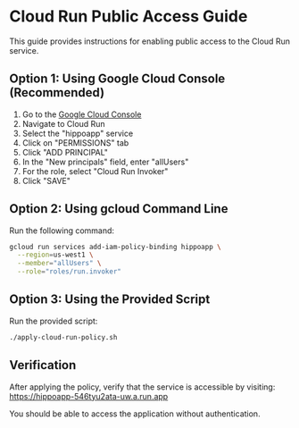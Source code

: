 # Cloud Run Public Access Guide

This guide provides instructions for enabling public access to the Cloud Run service.

## Option 1: Using Google Cloud Console (Recommended)

1. Go to the [Google Cloud Console](https://console.cloud.google.com/)
2. Navigate to Cloud Run
3. Select the "hippoapp" service
4. Click on "PERMISSIONS" tab
5. Click "ADD PRINCIPAL"
6. In the "New principals" field, enter "allUsers"
7. For the role, select "Cloud Run Invoker"
8. Click "SAVE"

## Option 2: Using gcloud Command Line

Run the following command:

```bash
gcloud run services add-iam-policy-binding hippoapp \
  --region=us-west1 \
  --member="allUsers" \
  --role="roles/run.invoker"
```

## Option 3: Using the Provided Script

Run the provided script:

```bash
./apply-cloud-run-policy.sh
```

## Verification

After applying the policy, verify that the service is accessible by visiting:
https://hippoapp-546tyu2ata-uw.a.run.app

You should be able to access the application without authentication.
